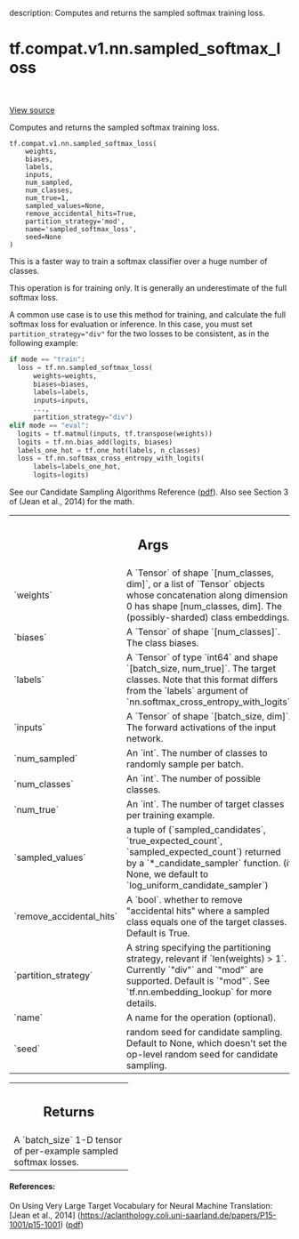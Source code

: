 description: Computes and returns the sampled softmax training loss.

<div itemscope itemtype="http://developers.google.com/ReferenceObject">
<meta itemprop="name" content="tf.compat.v1.nn.sampled_softmax_loss" />
<meta itemprop="path" content="Stable" />
</div>

# tf.compat.v1.nn.sampled_softmax_loss

<!-- Insert buttons and diff -->

<table class="tfo-notebook-buttons tfo-api nocontent" align="left">

</table>

<a target="_blank" class="external" href="/code/stable/tensorflow/python/ops/nn_impl.py">View source</a>



Computes and returns the sampled softmax training loss.

<pre class="devsite-click-to-copy prettyprint lang-py tfo-signature-link">
<code>tf.compat.v1.nn.sampled_softmax_loss(
    weights,
    biases,
    labels,
    inputs,
    num_sampled,
    num_classes,
    num_true=1,
    sampled_values=None,
    remove_accidental_hits=True,
    partition_strategy=&#x27;mod&#x27;,
    name=&#x27;sampled_softmax_loss&#x27;,
    seed=None
)
</code></pre>



<!-- Placeholder for "Used in" -->

This is a faster way to train a softmax classifier over a huge number of
classes.

This operation is for training only.  It is generally an underestimate of
the full softmax loss.

A common use case is to use this method for training, and calculate the full
softmax loss for evaluation or inference. In this case, you must set
`partition_strategy="div"` for the two losses to be consistent, as in the
following example:

```python
if mode == "train":
  loss = tf.nn.sampled_softmax_loss(
      weights=weights,
      biases=biases,
      labels=labels,
      inputs=inputs,
      ...,
      partition_strategy="div")
elif mode == "eval":
  logits = tf.matmul(inputs, tf.transpose(weights))
  logits = tf.nn.bias_add(logits, biases)
  labels_one_hot = tf.one_hot(labels, n_classes)
  loss = tf.nn.softmax_cross_entropy_with_logits(
      labels=labels_one_hot,
      logits=logits)
```

See our Candidate Sampling Algorithms Reference
([pdf](https://www.tensorflow.org/extras/candidate_sampling.pdf)).
Also see Section 3 of (Jean et al., 2014) for the math.

<!-- Tabular view -->
 <table class="responsive fixed orange">
<colgroup><col width="214px"><col></colgroup>
<tr><th colspan="2"><h2 class="add-link">Args</h2></th></tr>

<tr>
<td>
`weights`
</td>
<td>
A `Tensor` of shape `[num_classes, dim]`, or a list of `Tensor`
objects whose concatenation along dimension 0 has shape
[num_classes, dim].  The (possibly-sharded) class embeddings.
</td>
</tr><tr>
<td>
`biases`
</td>
<td>
A `Tensor` of shape `[num_classes]`.  The class biases.
</td>
</tr><tr>
<td>
`labels`
</td>
<td>
A `Tensor` of type `int64` and shape `[batch_size,
num_true]`. The target classes.  Note that this format differs from
the `labels` argument of `nn.softmax_cross_entropy_with_logits`.
</td>
</tr><tr>
<td>
`inputs`
</td>
<td>
A `Tensor` of shape `[batch_size, dim]`.  The forward
activations of the input network.
</td>
</tr><tr>
<td>
`num_sampled`
</td>
<td>
An `int`.  The number of classes to randomly sample per batch.
</td>
</tr><tr>
<td>
`num_classes`
</td>
<td>
An `int`. The number of possible classes.
</td>
</tr><tr>
<td>
`num_true`
</td>
<td>
An `int`.  The number of target classes per training example.
</td>
</tr><tr>
<td>
`sampled_values`
</td>
<td>
a tuple of (`sampled_candidates`, `true_expected_count`,
`sampled_expected_count`) returned by a `*_candidate_sampler` function.
(if None, we default to `log_uniform_candidate_sampler`)
</td>
</tr><tr>
<td>
`remove_accidental_hits`
</td>
<td>
 A `bool`.  whether to remove "accidental hits"
where a sampled class equals one of the target classes.  Default is
True.
</td>
</tr><tr>
<td>
`partition_strategy`
</td>
<td>
A string specifying the partitioning strategy, relevant
if `len(weights) > 1`. Currently `"div"` and `"mod"` are supported.
Default is `"mod"`. See `tf.nn.embedding_lookup` for more details.
</td>
</tr><tr>
<td>
`name`
</td>
<td>
A name for the operation (optional).
</td>
</tr><tr>
<td>
`seed`
</td>
<td>
random seed for candidate sampling. Default to None, which doesn't set
the op-level random seed for candidate sampling.
</td>
</tr>
</table>



<!-- Tabular view -->
 <table class="responsive fixed orange">
<colgroup><col width="214px"><col></colgroup>
<tr><th colspan="2"><h2 class="add-link">Returns</h2></th></tr>
<tr class="alt">
<td colspan="2">
A `batch_size` 1-D tensor of per-example sampled softmax losses.
</td>
</tr>

</table>



#### References:

On Using Very Large Target Vocabulary for Neural Machine Translation:
  [Jean et al., 2014]
  (https://aclanthology.coli.uni-saarland.de/papers/P15-1001/p15-1001)
  ([pdf](http://aclweb.org/anthology/P15-1001))
